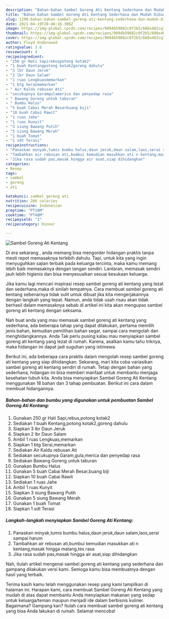 ```yaml
---
description: "Bahan-bahan Sambel Goreng Ati Kentang Sederhana dan Mudah Dibuat"
title: "Bahan-bahan Sambel Goreng Ati Kentang Sederhana dan Mudah Dibuat"
slug: 1190-bahan-bahan-sambel-goreng-ati-kentang-sederhana-dan-mudah-dibuat
date: 2021-04-19T20:48:16.306Z
image: https://img-global.cpcdn.com/recipes/9094b59882c0f2b5/680x482cq70/sambel-goreng-ati-kentang-foto-resep-utama.jpg
thumbnail: https://img-global.cpcdn.com/recipes/9094b59882c0f2b5/680x482cq70/sambel-goreng-ati-kentang-foto-resep-utama.jpg
cover: https://img-global.cpcdn.com/recipes/9094b59882c0f2b5/680x482cq70/sambel-goreng-ati-kentang-foto-resep-utama.jpg
author: Floyd Underwood
ratingvalue: 3.6
reviewcount: 4
recipeingredient:
- "250 gr Hati Sapirebuspotong kotak2"
- "1 buah Kentangpotong kotak2goreng dahulu"
- "3 lbr Daun Jeruk"
- "2 lbr Daun Salam"
- "1 ruas Lengkuasmemarkan"
- "1 btg Seraimemarkan"
- " Air Kaldu rebusan Ati"
- "secukupnya Garamgulamerica dan penyedap rasa"
- " Bawang Goreng untuk taburan"
- " Bumbu Halus"
- "5 buah Cabai Merah Besarbuang biji"
- "10 buah Cabai Rawit"
- "1 ruas Jahe"
- "1 ruas Kunyit"
- "3 siung Bawang Putih"
- "5 siung Bawang Merah"
- "1 buah Tomat"
- "1 sdt Terasi"
recipeinstructions:
- "Panaskan minyak,tumis bumbu halus,daun jeruk,daun salam,laos,serai sampai harum"
- "Tambahkan air rebusan ati,bumbui kemudian masukkan ati n kentang,masak hingga matang,tes rasa"
- "Jika rasa sudah pas,masak hingga air asat,siap dihidangkan"
categories:
- Resep
tags:
- sambel
- goreng
- ati

katakunci: sambel goreng ati 
nutrition: 266 calories
recipecuisine: Indonesian
preptime: "PT18M"
cooktime: "PT48M"
recipeyield: "1"
recipecategory: Dinner

---
```



![Sambel Goreng Ati Kentang](https://img-global.cpcdn.com/recipes/9094b59882c0f2b5/680x482cq70/sambel-goreng-ati-kentang-foto-resep-utama.jpg)

Di era  sekarang , anda memang bisa mengorder hidangan praktis tanpa mesti repot memasaknya terlebih dahulu. Tapi, untuk kita yang ingin menyuguhkan sajian terbaik pada keluarga tercinta, maka kamu memang lebih baik memasaknya dengan tangan sendiri. Lantaran, memasak sendiri jauh lebih higienis dan bisa menyesuaikan sesuai kesukaan keluarga.

Jika kamu lagi mencari inspirasi resep sambel goreng ati kentang yang lezat dan sederhana,maka di sinilah tempatnya. Cara membuat sambel goreng ati kentang  sebenarnya tidak sulit untuk dibuat jika kita mengerjakannya dengan langkah yang tepat. Namun, anda tidak usah risau akan tidak berhasil dalam memasaknya 
sebab di artikel ini kita akan mengupas sambel goreng ati kentang dengan seksama.  



Nah buat anda yang mau memasak sambel goreng ati kentang yang sederhana, ada beberapa tahap yang dapat dilakukan, pertama memilih jenis bahan, kemudian pemilihan bahan segar, sampai cara mengolah dan menghidangkannya. Anda Tak perlu pusing kalau mau menyiapkan sambel goreng ati kentang yang lezat di rumah. Karena, asalkan kamu  tahu triknya, maka hidangan ini dapat jadi suguhan yang istimewa.

Berikut ini, ada beberapa cara praktis  dalam mengolah resep sambel goreng ati kentang yang siap dihidangkan. Sekarang, mari kita coba variasikan sambel goreng ati kentang sendiri di rumah. Tetap dengan bahan yang sederhana, hidangan ini bisa memberi manfaat untuk membantu menjaga kesehatan tubuh kita. Anda bisa menyiapkan Sambel Goreng Ati Kentang menggunakan 18 bahan dan 3 tahap pembuatan. Berikut ini cara dalam membuat hidangannya.

<!--inarticleads1-->

##### Bahan-bahan dan bumbu yang digunakan untuk pembuatan Sambel Goreng Ati Kentang:

1. Gunakan 250 gr Hati Sapi,rebus,potong kotak2
1. Sediakan 1 buah Kentang,potong kotak2,goreng dahulu
1. Siapkan 3 lbr Daun Jeruk
1. Siapkan 2 lbr Daun Salam
1. Ambil 1 ruas Lengkuas,memarkan
1. Siapkan 1 btg Serai,memarkan
1. Sediakan  Air Kaldu rebusan Ati
1. Sediakan secukupnya Garam,gula,merica dan penyedap rasa
1. Sediakan  Bawang Goreng untuk taburan
1. Gunakan  Bumbu Halus
1. Gunakan 5 buah Cabai Merah Besar,buang biji
1. Siapkan 10 buah Cabai Rawit
1. Sediakan 1 ruas Jahe
1. Ambil 1 ruas Kunyit
1. Siapkan 3 siung Bawang Putih
1. Gunakan 5 siung Bawang Merah
1. Gunakan 1 buah Tomat
1. Siapkan 1 sdt Terasi




<!--inarticleads2-->

##### Langkah-langkah menyiapkan Sambel Goreng Ati Kentang:

1. Panaskan minyak,tumis bumbu halus,daun jeruk,daun salam,laos,serai sampai harum
1. Tambahkan air rebusan ati,bumbui kemudian masukkan ati n kentang,masak hingga matang,tes rasa
1. Jika rasa sudah pas,masak hingga air asat,siap dihidangkan




Nah, itulah artikel mengenai  sambel goreng ati kentang  yang sederhana dan gampang dilakukan versi kami. Semoga kamu bisa membuatnya dengan hasil yang terbaik. 

Terima kasih kamu telah menggunakan resep yang kami tampilkan di halaman ini. Harapan kami, cara membuat  Sambel Goreng Ati Kentang yang mudah di atas dapat membantu Anda menyiapkan makanan yang sedap untuk keluarga/teman maupun menjadi ide dalam berbisnis kuliner. Bagaimana? Gampang kan? Itulah cara membuat sambel goreng ati kentang yang bisa Anda lakukan di rumah. Selamat mencoba!


